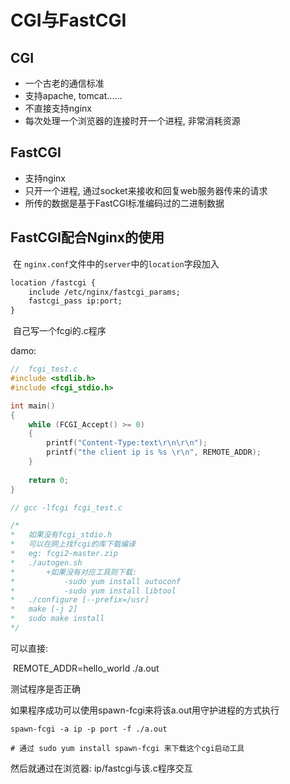#	CGI与FastCGI

## CGI

+ 一个古老的通信标准
+ 支持apache, tomcat......
+ 不直接支持nginx
+ 每次处理一个浏览器的连接时开一个进程, 非常消耗资源

##	FastCGI

+ 支持nginx
+ 只开一个进程, 通过socket来接收和回复web服务器传来的请求
+ 所传的数据是基于FastCGI标准编码过的二进制数据

##	FastCGI配合Nginx的使用

​	在 `nginx.conf`文件中的`server`中的`location`字段加入

```.txt
location /fastcgi {
	include /etc/nginx/fastcgi_params;
	fastcgi_pass ip:port;
}
```



​	自己写一个fcgi的.c程序

damo:

```c
//	fcgi_test.c
#include <stdlib.h>
#include <fcgi_stdio.h>

int main()
{
    while (FCGI_Accept() >= 0)
    {
        printf("Content-Type:text\r\n\r\n");
        printf("the client ip is %s \r\n", REMOTE_ADDR);
    }
    
    return 0;
}

// gcc -lfcgi fcgi_test.c

/*
*	如果没有fcgi_stdio.h
*	可以在网上找fcgi的库下载编译
*	eg: fcgi2-master.zip
*	./autogen.sh
*		+如果没有对应工具则下载:
*			-sudo yum install autoconf
*			-sudo yum install libtool
*	./configure [--prefix=/usr]
*	make [-j 2]
*	sudo make install
*/
```

可以直接:	

​	REMOTE_ADDR=hello_world ./a.out

 测试程序是否正确

如果程序成功可以使用spawn-fcgi来将该a.out用守护进程的方式执行

```shell
spawn-fcgi -a ip -p port -f ./a.out

# 通过 sudo yum install spawn-fcgi 来下载这个cgi启动工具
```

然后就通过在浏览器: ip/fastcgi与该.c程序交互